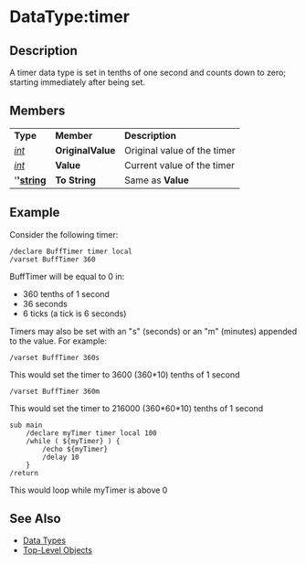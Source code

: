 # DataType:timer

## Description

A timer data type is set in tenths of one second and counts down to zero; starting immediately after being set.

## Members

|  |  |  |
| :--- | :--- | :--- |
| **Type** | **Member** | **Description** |
| [_int_](datatype-int.md) | **OriginalValue** | Original value of the timer |
| [_int_](datatype-int.md) | **Value** | Current value of the timer |
| '**'**[**string**](datatype-string.md) | **To String** | Same as **Value** |

## Example

Consider the following timer:

`/declare BuffTimer timer local`  
`/varset BuffTimer 360`

BuffTimer will be equal to 0 in:

* 360 tenths of 1 second
* 36 seconds
* 6 ticks \(a tick is 6 seconds\)

Timers may also be set with an "s" \(seconds\) or an "m" \(minutes\) appended to the value. For example:

`/varset BuffTimer 360s`

This would set the timer to 3600 \(360\*10\) tenths of 1 second

`/varset BuffTimer 360m`

This would set the timer to 216000 \(360\*60\*10\) tenths of 1 second

```text
sub main
    /declare myTimer timer local 100
    /while ( ${myTimer} ) {
        /echo ${myTimer}
        /delay 10
    }
/return
```

This would loop while myTimer is above 0

## See Also

* [Data Types](./)
* [Top-Level Objects](../top-level-objects/)

